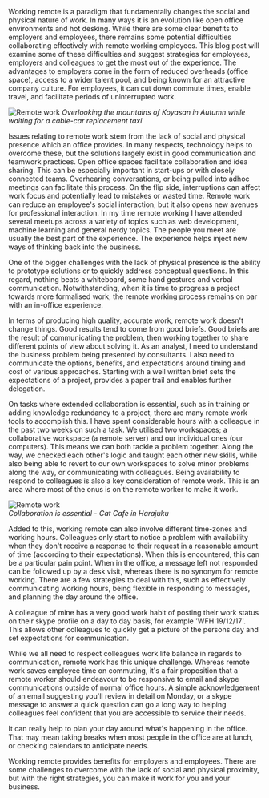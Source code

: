 Working remote is a paradigm that fundamentally changes the social and physical nature of work. In many ways it is an evolution like open office environments and hot desking. While there are some clear benefits to employers and employees, there remains some potential difficulties collaborating effectively with remote working employees. This blog post will examine some of these difficulties and suggest strategies for employees, employers and colleagues to get the most out of the experience.
The advantages to employers come in the form of reduced overheads (office space), access to a wider talent pool, and being known for an attractive company culture. For employees, it can cut down commute times, enable travel, and facilitate periods of uninterrupted work.  
 
![Remote work](https://i.imgur.com/wUEqzQz.png "Remote work")
*Overlooking the mountains of Koyasan in Autumn while waiting for a cable-car replacement taxi*

Issues relating to remote work stem from the lack of social and physical presence which an office provides. In many respects, technology helps to overcome these, but the solutions largely exist in good communication and teamwork practices.
Open office spaces facilitate collaboration and idea sharing. This can be especially important in start-ups or with closely connected teams. Overhearing conversations, or being pulled into adhoc meetings can facilitate this process. On the flip side, interruptions can affect work focus and potentially lead to mistakes or wasted time. 
Remote work can reduce an employee's social interaction, but it also opens new avenues for professional interaction. In my time remote working I have attended several meetups across a variety of topics such as web development, machine learning and general nerdy topics. The people you meet are usually the best part of the experience. The experience helps inject new ways of thinking back into the business.  

One of the bigger challenges with the lack of physical presence is the ability to prototype solutions or to quickly address conceptual questions. In this regard, nothing beats a whiteboard, some hand gestures and verbal communication. Notwithstanding, when it is time to progress a project towards more formalised work, the remote working process remains on par with an in-office experience. 

In terms of producing high quality, accurate work, remote work doesn't change things. Good results tend to come from good briefs. Good briefs are the result of communicating the problem, then working together to share different points of view about solving it. As an analyst, I need to understand the business problem being presented by consultants. I also need to communicate the options, benefits, and expectations around timing and cost of various approaches. Starting with a well written brief sets the expectations of a project, provides a paper trail and enables further delegation.  

On tasks where extended collaboration is essential, such as in training or adding knowledge redundancy to a project, there are many remote work tools to accomplish this. I have spent considerable hours with a colleague in the past two weeks on such a task. We utilised two workspaces; a collaborative workspace (a remote server) and our individual ones (our computers). This means we can both tackle a problem together. Along the way, we checked each other's logic and taught each other new skills, while also being able to revert to our own workspaces to solve minor problems along the way, or communicating with colleagues.
Being availability to respond to colleagues is also a key consideration of remote work. This is an area where most of the onus is on the remote worker to make it work.  

![Remote work](https://imgur.com/YkfviUB.png "Remote work")  
*Collaboration is essential - Cat Cafe in Harajuku*


Added to this, working remote can also involve different time-zones and working hours. Colleagues only start to notice a problem with availability when they don't receive a response to their request in a reasonable amount of time (according to their expectations). When this is encountered, this can be a particular pain point. When in the office, a message left not responded can be followed up by a desk visit, whereas there is no synonym for remote working.  There are a few strategies to deal with this, such as effectively communicating working hours, being flexible in responding to messages, and planning the day around the office.  

A colleague of mine has a very good work habit of posting their work status on their skype profile on a day to day basis, for example 'WFH 19/12/17'. This allows other colleagues to quickly get a picture of the persons day and set expectations for communication.  

While we all need to respect colleagues work life balance in regards to communication, remote work has this unique challenge. Whereas remote work saves employee time on commuting, it's a fair proposition that a remote worker should endeavour to be responsive to email and skype communications outside of normal office hours. A simple acknowledgement of an email suggesting you'll review in detail on Monday, or a skype message to answer a quick question can go a long way to helping colleagues feel confident that you are accessible to service their needs.  

It can really help to plan your day around what's happening in the office. That may mean taking breaks when most people in the office are at lunch, or checking calendars to anticipate needs.  

Working remote provides benefits for employers and employees. There are some challenges to overcome with the lack of social and physical proximity, but with the right strategies, you can make it work for you and your business.  

